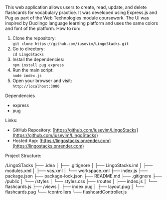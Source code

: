 This web application allows users to create, read, update, and delete flashcards for vocabulary practice. It was developed using Express.js and Pug as part of the Web Technologies module coursework.
The UI was inspired by Duolingo language learning platform and uses the same colors and font of the platform.
How to run:
1. Clone the repository:  
   `git clone https://github.com/iusevim/LingoStacks.git`
2. Go to directory:  
   `cd LingoStacks`
3. Install the dependencies:  
   `npm install pug express`
4. Run the main script:  
   `node index.js`
5. Open your browser and visit:  
   `http://localhost:3000`

Dependencies
- express
- pug

Links:
- GitHub Repository: [https://github.com/iusevim/LingoStacks](https://github.com/iusevim/LingoStacks)
- Hosted App: [https://lingostacks.onrender.com](https://lingostacks.onrender.com)

Project Structure:

/LingoSTacks ├── .idea │ ├── .gitignore │ ├── LingoStacks.iml │ ├── modules.xml │ ├── vcs.xml │ └── workspace.xml ├── index.js ├── package.json ├── package-lock.json ├── README.md ├── .gitignore ├── /public │ └── /styles │ └── styles.css ├── /routes │ ├── index.js │ └── flashcards.js ├── /views │ ├── index.pug │ ├── layout.pug │ └── flashcards.pug └── /controllers └── flashcardController.js
